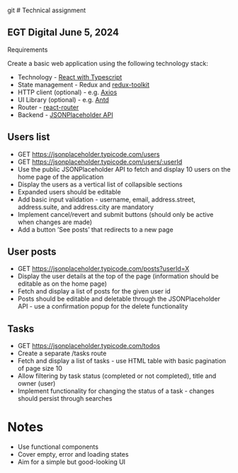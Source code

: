 git # Technical assignment
## EGT Digital June 5, 2024

Requirements

Create a basic web application using the following technology stack:


- Technology - [React with Typescript](https://create-react-app.dev/docs/adding-typescript/) 
- State management - Redux and [redux-toolkit](https://redux-toolkit.js.org/introduction/getting-started)
- HTTP client (optional) - e.g. [Axios](https://github.com/axios/axios)
- UI Library (optional) - e.g. [Antd](https://ant.design/components/overview/)
- Router - [react-router](https://reactrouter.com/)
- Backend - [JSONPlaceholder API](https://jsonplaceholder.typicode.com/guide/)


## Users list

- GET https://jsonplaceholder.typicode.com/users
- GET https://jsonplaceholder.typicode.com/users/:userId
- Use the public JSONPlaceholder API to fetch and display 10 users on the home page of the application
- Display the users as a vertical list of collapsible sections
- Expanded users should be editable
- Add basic input validation - username, email, address.street, address.suite, and address.city are mandatory
- Implement cancel/revert and submit buttons (should only be active when changes are made)
- Add a button ’See posts’ that redirects to a new page



## User posts
- GET      https://jsonplaceholder.typicode.com/posts?userId=X
- Display the user details at the top of the page (information should be editable as on the home page)
- Fetch and display a list of posts for the given user id
- Posts should be editable and deletable through the JSONPlaceholder API - use a confirmation popup for the delete functionality

## Tasks
- GET    https://jsonplaceholder.typicode.com/todos
- Create a separate /tasks route
- Fetch and display a list of tasks - use HTML table with basic pagination of page size 10
- Allow filtering by task status (completed or not completed), title and owner (user)
- Implement functionality for changing the status of a task - changes should persist through searches

# Notes
- Use functional components
- Cover empty, error and loading states
- Aim for a simple but good-looking UI